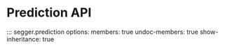# Prediction API

::: segger.prediction
    options:
      members: true
      undoc-members: true
      show-inheritance: true
